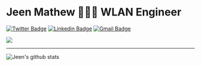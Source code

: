 # Jeen Mathew 👨🏻‍💻 WLAN Engineer

[![Twitter Badge](https://img.shields.io/badge/-wunderjeenie-1ca0f1?style=flat-square&labelColor=1ca0f1&logo=twitter&logoColor=white&link=https://twitter.com/wunderjeenie)](https://twitter.com/wunderjeenie) 
[![Linkedin Badge](https://img.shields.io/badge/-JeenMathew-blue?style=flat-square&logo=Linkedin&logoColor=white&link=https://www.linkedin.com/in/iamjmat/)](https://www.linkedin.com/in/iamjmat/) 
[![Gmail Badge](https://img.shields.io/badge/-jeenmathew26@gmail.com-c14438?style=flat-square&logo=Gmail&logoColor=white&link=mailto:jeenmathew26@gmail.com)](mailto:jeenmathew26@gmail.com)
<!---<img src="https://enkahcw3aqjzlyp.m.pipedream.net/?key=iamjmat&label=visitors&color=grey&style=flat" />-->
![](https://user-images.githubusercontent.com/5880908/92062256-48ad8580-ed66-11ea-8e47-c2d8bfc51891.png)

-----
![Jeen's github stats](https://github-readme-stats.vercel.app/api?username=iamjmat&show_icons=true&theme=gruvbox&count_private=true&include_all_commits=true) 

